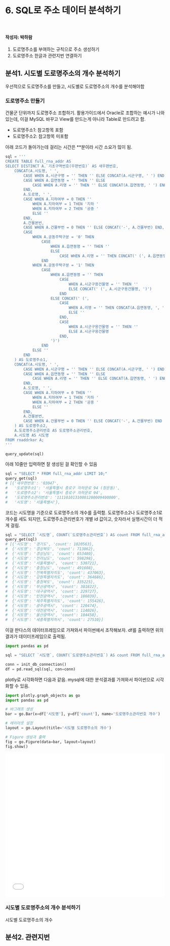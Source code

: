 # 6. SQL로 주소 데이터 분석하기

<br>

#### 작성자: 박하람

1. 도로명주소를 부여하는 규칙으로 주소 생성하기
2. 도로명주소 한글과 관련지번 연결하기

## 분석1. 시도별 도로명주소의 개수 분석하기

우선적으로 도로명주소를 만들고, 시도별로 도로명주소의 개수를 분석해야함

### 도로명주소 만들기

건물군 단위까지 도로명주소 조합하기. 활용가이드에서 Oracle로 조합하는 예시가 나와있는데, 이걸 MySQL 바꾸고 View를 만드는게 아니라 Table로 만드려고 함.

- 도로명주소1: 참고항목 포함
- 도로명주소2: 참고항목 미포함

아래 코드가 돌아가는데 걸리는 시간은 \*\*분이라 시간 소요가 많이 됨.

```py
sql = '''
CREATE TABLE full_rna_addr AS
SELECT DISTINCT A.`기초구역번호(우편번호)` AS 새우편번호,
    CONCAT(A.시도명, ' ',
        CASE WHEN A.시군구명 = '' THEN '' ELSE CONCAT(A.시군구명, ' ') END,
        CASE WHEN A.읍면동명 = '' THEN '' ELSE
            CASE WHEN A.리명 = '' THEN '' ELSE CONCAT(A.읍면동명, ' ') END
        END,
        A.도로명, ' ',
        CASE WHEN A.지하여부 = 0 THEN ''
            WHEN A.지하여부 = 1 THEN '지하 '
            WHEN A.지하여부 = 2 THEN '공중 '
            ELSE ''
        END,
        A.건물본번,
        CASE WHEN A.건물부번 = 0 THEN '' ELSE CONCAT('-', A.건물부번) END,
        CASE
            WHEN A.공동주택구분 = '0' THEN
                CASE
                    WHEN A.읍면동명 = '' THEN ''
                    ELSE
                        CASE WHEN A.리명 = '' THEN CONCAT(' (', A.읍면동명, ')') ELSE '' END
                END
            WHEN A.공동주택구분 = '1' THEN
                CASE
                    WHEN A.읍면동명 = '' THEN
                        CASE
                            WHEN A.시군구용건물명 = '' THEN ''
                            ELSE CONCAT(' (', A.시군구용건물명, ')')
                        END
                    ELSE CONCAT(' (',
                        CASE
                            WHEN A.리명 = '' THEN CONCAT(A.읍면동명, ', ')
                            ELSE ''
                        END,
                        CASE
                            WHEN A.시군구용건물명 = '' THEN ''
                            ELSE A.시군구용건물명
                        END,
                    ')')
                END
            ELSE ''
        END
    ) AS 도로명주소1,
    CONCAT(A.시도명, ' ',
        CASE WHEN A.시군구명 = '' THEN '' ELSE CONCAT(A.시군구명, ' ') END,
        CASE WHEN A.읍면동명 = '' THEN '' ELSE
            CASE WHEN A.리명 = '' THEN '' ELSE CONCAT(A.읍면동명, ' ') END
        END,
        A.도로명, ' ',
        CASE WHEN A.지하여부 = 0 THEN ''
            WHEN A.지하여부 = 1 THEN '지하 '
            WHEN A.지하여부 = 2 THEN '공중 '
            ELSE ''
        END,
        A.건물본번,
        CASE WHEN A.건물부번 = 0 THEN '' ELSE CONCAT('-', A.건물부번) END
    ) AS 도로명주소2,
    A.도로명주소관리번호 AS 도로명주소관리번호,
    A.시도명 AS 시도명
FROM rnaddrkor A;
'''

query_update(sql)
```

아래 10줄만 입력하면 잘 생성된 걸 확인할 수 있음

```py
sql = "SELECT * FROM full_rna_addr LIMIT 10;"
query_get(sql)
# [{'새우편번호': '03047',
#   '도로명주소1': '서울특별시 종로구 자하문로 94 (청운동)',
#   '도로명주소2': '서울특별시 종로구 자하문로 94',
#   '도로명주소관리번호': '11110101310001200009400000',
#   '시도명': '서울특별시'},
```

코드는 시도명을 기준으로 도로명주소의 개수를 출력함. 도로명주소2나 도로명주소1로 개수를 세도 되지만, 도로명주소관리번호가 개별 id 값이고, 숫자라서 실행시간이 더 적게 걸림.

```py
sql = "SELECT `시도명`, COUNT(`도로명주소관리번호`) AS count FROM full_rna_addr GROUP BY `시도명` ORDER BY count DESC;"
query_get(sql)
# [{'시도명': '경기도', 'count': 1020563},
#  {'시도명': '경상북도', 'count': 713862},
#  {'시도명': '경상남도', 'count': 653480},
#  {'시도명': '전라남도', 'count': 598298},
#  {'시도명': '서울특별시', 'count': 530721},
#  {'시도명': '충청남도', 'count': 491608},
#  {'시도명': '전북특별자치도', 'count': 437063},
#  {'시도명': '강원특별자치도', 'count': 364686},
#  {'시도명': '충청북도', 'count': 335225},
#  {'시도명': '부산광역시', 'count': 301822},
#  {'시도명': '대구광역시', 'count': 229727},
#  {'시도명': '인천광역시', 'count': 186039},
#  {'시도명': '제주특별자치도', 'count': 155426},
#  {'시도명': '광주광역시', 'count': 120474},
#  {'시도명': '대전광역시', 'count': 114026},
#  {'시도명': '울산광역시', 'count': 104458},
#  {'시도명': '세종특별자치시', 'count': 27510}]
```

이걸 판다스의 데이터프레임으로 가져와서 파이썬에서 조작해보자. df를 출력하면 위의 결과가 데이터프레임으로 출력됨.

```py
import pandas as pd

sql = "SELECT `시도명`, COUNT(`도로명주소관리번호`) AS count FROM full_rna_addr GROUP BY `시도명` ORDER BY count DESC;"

conn = init_db_connection()
df = pd.read_sql(sql, con=conn)
```

plotly로 시각화하면 다음과 같음. mysql에 대한 분석결과를 가져와서 파이썬으로 시각화할 수 있음.

```py
import plotly.graph_objects as go
import pandas as pd

# 바그래프 생성
bar = go.Bar(x=df['시도명'], y=df['count'], name='도로명주소관리번호 개수')

# 레이아웃 설정
layout = go.Layout(title='시도별 도로명주소의 개수')

# Figure 생성과 출력
fig = go.Figure(data=bar, layout=layout)
fig.show()
```

<embed src="/docs/address-count-per-sido.html" width="100%" height="450px"></embed>

### 시도별 도로명주소의 개수 분석하기

시도별 도로명주소의 개수

## 분석2. 관련지번
